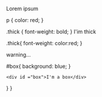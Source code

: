 <p>Lorem ipsum</p>

p {
  color: red;
}

.thick {
  font-weight:
  bold;
}
<span
class ="thick">I'im thick</span>

.thick{
  font-weight:
  color:red;
  }
  
  <p class = "thick alert">warning...</p>
  
  #box{
    background:
    blue;
    }
    
    <div id ="box">I'm a box</div>
    
  }
}